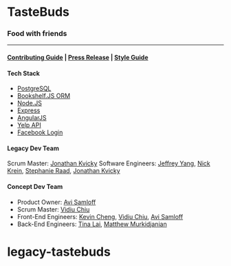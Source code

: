 # TasteBuds #
### Food with friends ###

***

#### [Contributing Guide](CONTRIBUTING.md) | [Press Release](PRESS-RELEASE.md) | [Style Guide](STYLEGUIDE.md) ####

#### Tech Stack ####
- [PostgreSQL](http://www.postgresql.org/)
- [Bookshelf.JS ORM](http://bookshelfjs.org/)
- [Node.JS](http://nodejs.org/)
- [Express](http://expressjs.com/)
- [AngularJS](https://angularjs.org/)
- [Yelp API](http://yelp.com/)
- [Facebook Login](https://developers.facebook.com/docs/facebook-login)

#### Legacy Dev Team ####
Scrum Master: [Jonathan Kvicky](http://jonkvix.com)
Software Engineers: [Jeffrey Yang](http://jeffycyang.github.io), [Nick Krein](https://github.com/nkreinmusic), [Stephanie Raad](https://github.com/Stephyraad), [Jonathan Kvicky](https://github.com/jonkvix)

#### Concept Dev Team ####
- Product Owner: [Avi Samloff](http://AviSamloff.com)
- Scrum Master: [Vidiu Chiu](http://github.com/vduchew)
- Front-End Engineers: [Kevin Cheng](http://k-cheng.github.io/), [Vidiu Chiu](http://github.com/vduchew), [Avi Samloff](http://AviSamloff.com)
- Back-End Engineers: [Tina Lai](http://github.com/tinalai), [Matthew Murkidjanian](http://github.com/mmurkidjanian)
# legacy-tastebuds

